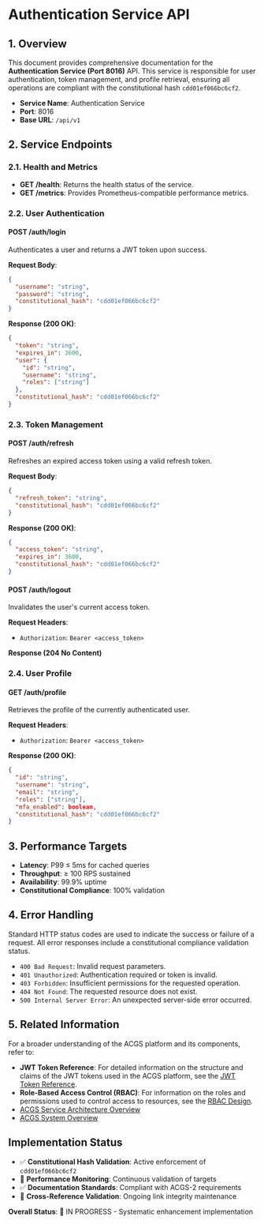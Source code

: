 # Authentication Service API

<!-- Constitutional Hash: cdd01ef066bc6cf2 -->

## 1. Overview

This document provides comprehensive documentation for the **Authentication Service (Port 8016)** API. This service is responsible for user authentication, token management, and profile retrieval, ensuring all operations are compliant with the constitutional hash `cdd01ef066bc6cf2`.

- **Service Name**: Authentication Service
- **Port**: 8016
- **Base URL**: `/api/v1`

## 2. Service Endpoints

### 2.1. Health and Metrics

- **GET /health**: Returns the health status of the service.
- **GET /metrics**: Provides Prometheus-compatible performance metrics.

### 2.2. User Authentication

#### POST /auth/login

Authenticates a user and returns a JWT token upon success.

**Request Body**:

```json
{
  "username": "string",
  "password": "string",
  "constitutional_hash": "cdd01ef066bc6cf2"
}
```

**Response (200 OK)**:

```json
{
  "token": "string",
  "expires_in": 3600,
  "user": {
    "id": "string",
    "username": "string",
    "roles": ["string"]
  },
  "constitutional_hash": "cdd01ef066bc6cf2"
}
```

### 2.3. Token Management

#### POST /auth/refresh

Refreshes an expired access token using a valid refresh token.

**Request Body**:

```json
{
  "refresh_token": "string",
  "constitutional_hash": "cdd01ef066bc6cf2"
}
```

**Response (200 OK)**:

```json
{
  "access_token": "string",
  "expires_in": 3600,
  "constitutional_hash": "cdd01ef066bc6cf2"
}
```

#### POST /auth/logout

Invalidates the user's current access token.

**Request Headers**:

- `Authorization`: `Bearer <access_token>`

**Response (204 No Content)**

### 2.4. User Profile

#### GET /auth/profile

Retrieves the profile of the currently authenticated user.

**Request Headers**:

- `Authorization`: `Bearer <access_token>`

**Response (200 OK)**:

```json
{
  "id": "string",
  "username": "string",
  "email": "string",
  "roles": ["string"],
  "mfa_enabled": boolean,
  "constitutional_hash": "cdd01ef066bc6cf2"
}
```

## 3. Performance Targets

- **Latency**: P99 ≤ 5ms for cached queries
- **Throughput**: ≥ 100 RPS sustained
- **Availability**: 99.9% uptime
- **Constitutional Compliance**: 100% validation

## 4. Error Handling

Standard HTTP status codes are used to indicate the success or failure of a request. All error responses include a constitutional compliance validation status.

- `400 Bad Request`: Invalid request parameters.
- `401 Unauthorized`: Authentication required or token is invalid.
- `403 Forbidden`: Insufficient permissions for the requested operation.
- `404 Not Found`: The requested resource does not exist.
- `500 Internal Server Error`: An unexpected server-side error occurred.

## 5. Related Information

For a broader understanding of the ACGS platform and its components, refer to:

- **JWT Token Reference**: For detailed information on the structure and claims of the JWT tokens used in the ACGS platform, see the [JWT Token Reference](jwt.md).
- **Role-Based Access Control (RBAC)**: For information on the roles and permissions used to control access to resources, see the [RBAC Design](rbac.md).
- [ACGS Service Architecture Overview](../ACGS_SERVICE_OVERVIEW.md)
- [ACGS System Overview](../architecture/SYSTEM_OVERVIEW.md)

## Implementation Status

- ✅ **Constitutional Hash Validation**: Active enforcement of `cdd01ef066bc6cf2`
- 🔄 **Performance Monitoring**: Continuous validation of targets
- ✅ **Documentation Standards**: Compliant with ACGS-2 requirements
- 🔄 **Cross-Reference Validation**: Ongoing link integrity maintenance

**Overall Status**: 🔄 IN PROGRESS - Systematic enhancement implementation
